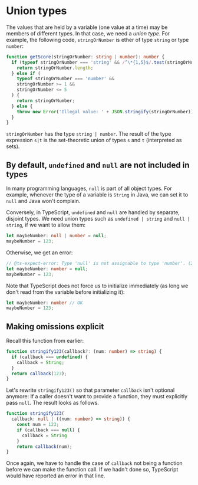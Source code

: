 # Union types

The values that are held by a variable (one value at a time) may be members of different types. In that case, we need a _union type_. For example, the following code, `stringOrNumber` is ether of type `string` or type `number`:

```ts
function getScore(stringOrNumber: string | number): number {
  if (typeof stringOrNumber === 'string' && /^\*{1,5}$/.test(stringOrNumber)) {
    return stringOrNumber.length;
  } else if (
    typeof stringOrNumber === 'number' &&
    stringOrNumber >= 1 &&
    stringOrNumber <= 5
  ) {
    return stringOrNumber;
  } else {
    throw new Error('Illegal value: ' + JSON.stringify(stringOrNumber));
  }
}
```

`stringOrNumber` has the type `string | number`.  The result of the type expression `s|t` is the set-theoretic union of types `s` and `t` (interpreted as sets).


## By default, `undefined` and `null` are not included in types

In many programming languages, `null` is part of all object types. For example, whenever the type of a variable is `String` in Java, we can set it to `null` and Java won't complain.

Conversely, in TypeScript, `undefined` and `null` are handled by separate, disjoint types.  We need union types such as `undefined | string` and `null | string`, if we want to allow them:

```ts
let maybeNumber: null | number = null;
maybeNumber = 123;
```

Otherwise, we get an error:

```ts
// @ts-expect-error: Type 'null' is not assignable to type 'number'. (2322)
let maybeNumber: number = null;
maybeNumber = 123;
```

Note that TypeScript does not force us to initialize immediately (as long we don't read from the variable before initializing it):

```ts
let maybeNumber: number // OK
maybeNumber = 123;
```


## Making omissions explicit

Recall this function from earlier:

```ts
function stringify123(callback?: (num: number) => string) {
  if (callback === undefined) {
    callback = String;
  }
  return callback(123);
}
```

Let's rewrite `stringify123()` so that parameter `callback` isn't optional anymore: If a caller doesn't want to provide a function, they must explicitly pass `null`.  The result looks as follows.

```ts
function stringify123(
  callback: null | ((num: number) => string)) {
    const num = 123;
    if (callback === null) {
      callback = String
    }
    return callback(num);
}
```

Once again, we have to handle the case of `callback` not being a function before we can make the function call. If we hadn't done so, TypeScript would have reported an error in that line.

